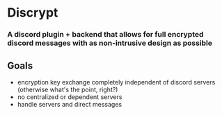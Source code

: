 # Discrypt
### A discord plugin + backend that allows for full encrypted discord messages with as non-intrusive design as possible

## Goals
- encryption key exchange completely independent of discord servers (otherwise what's the point, right?)
- no centralized or dependent servers
- handle servers and direct messages